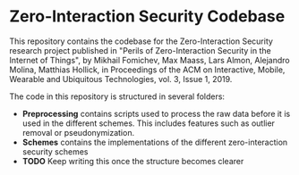 Zero-Interaction Security Codebase
==================================

This repository contains the codebase for the Zero-Interaction Security research project published in "Perils of Zero-Interaction Security in the Internet of Things", by Mikhail Fomichev, Max Maass, Lars Almon, Alejandro Molina, Matthias Hollick, in Proceedings of the ACM on Interactive, Mobile, Wearable and Ubiquitous Technologies, vol. 3, Issue 1, 2019.

The code in this repository is structured in several folders:

- **Preprocessing** contains scripts used to process the raw data before it is used in the different schemes. This includes features such as outlier removal or pseudonymization.
- **Schemes** contains the implementations of the different zero-interaction security schemes
- **TODO** Keep writing this once the structure becomes clearer
